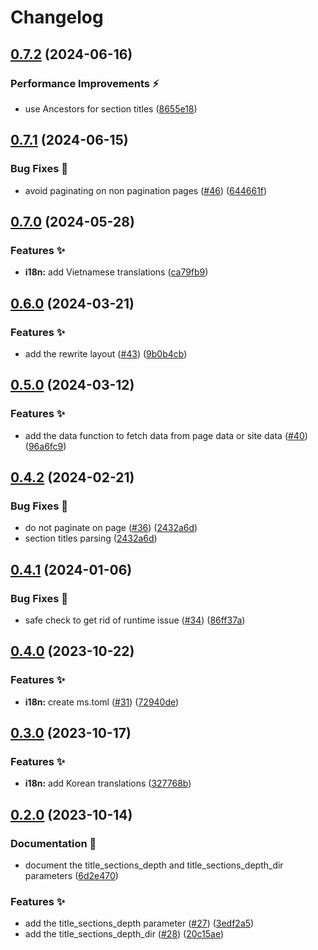 # Changelog

## [0.7.2](https://github.com/hugomods/base/compare/v0.7.1...v0.7.2) (2024-06-16)


### Performance Improvements ⚡️

* use Ancestors for section titles ([8655e18](https://github.com/hugomods/base/commit/8655e1847fe1e68b4b0ad944a8c952fa0122071e))

## [0.7.1](https://github.com/hugomods/base/compare/v0.7.0...v0.7.1) (2024-06-15)


### Bug Fixes 🐞

* avoid paginating on non pagination pages ([#46](https://github.com/hugomods/base/issues/46)) ([644661f](https://github.com/hugomods/base/commit/644661fe611b5306ec4a9a4a2180bc2cf88adbb9))

## [0.7.0](https://github.com/hugomods/base/compare/v0.6.0...v0.7.0) (2024-05-28)


### Features ✨

* **i18n:** add Vietnamese translations ([ca79fb9](https://github.com/hugomods/base/commit/ca79fb969f28fad1afff7da495271ec5fbe671b6))

## [0.6.0](https://github.com/hugomods/base/compare/v0.5.0...v0.6.0) (2024-03-21)


### Features ✨

* add the rewrite layout ([#43](https://github.com/hugomods/base/issues/43)) ([9b0b4cb](https://github.com/hugomods/base/commit/9b0b4cb4c9c6e669b42e0f9d2c65d72913fb2fa3))

## [0.5.0](https://github.com/hugomods/base/compare/v0.4.2...v0.5.0) (2024-03-12)


### Features ✨

* add the data function to fetch data from page data or site data ([#40](https://github.com/hugomods/base/issues/40)) ([96a6fc9](https://github.com/hugomods/base/commit/96a6fc9141a9c32a2aae3653b0238919545697d7))

## [0.4.2](https://github.com/hugomods/base/compare/v0.4.1...v0.4.2) (2024-02-21)


### Bug Fixes 🐞

* do not paginate on page ([#36](https://github.com/hugomods/base/issues/36)) ([2432a6d](https://github.com/hugomods/base/commit/2432a6dfd3cb2e5dc4933aaf25f98a0b65772c9e))
* section titles parsing ([2432a6d](https://github.com/hugomods/base/commit/2432a6dfd3cb2e5dc4933aaf25f98a0b65772c9e))

## [0.4.1](https://github.com/hugomods/base/compare/v0.4.0...v0.4.1) (2024-01-06)


### Bug Fixes 🐞

* safe check to get rid of runtime issue ([#34](https://github.com/hugomods/base/issues/34)) ([86ff37a](https://github.com/hugomods/base/commit/86ff37abab7b3a82b6cda9a10add7bc580bced72))

## [0.4.0](https://github.com/hugomods/base/compare/v0.3.0...v0.4.0) (2023-10-22)


### Features ✨

* **i18n:** create ms.toml ([#31](https://github.com/hugomods/base/issues/31)) ([72940de](https://github.com/hugomods/base/commit/72940dea00148aa88f873669b13614ea6059f242))

## [0.3.0](https://github.com/hugomods/base/compare/v0.2.0...v0.3.0) (2023-10-17)


### Features ✨

* **i18n:** add Korean translations ([327768b](https://github.com/hugomods/base/commit/327768b3d0cc20d11599c3b219e06bb37a93229f))

## [0.2.0](https://github.com/hugomods/base/compare/v0.1.0...v0.2.0) (2023-10-14)


### Documentation 📝

* document the title_sections_depth and title_sections_depth_dir parameters ([6d2e470](https://github.com/hugomods/base/commit/6d2e4700403aca150187fc8418ad6b4836b726d4))


### Features ✨

* add the title_sections_depth parameter ([#27](https://github.com/hugomods/base/issues/27)) ([3edf2a5](https://github.com/hugomods/base/commit/3edf2a598d62a7a8c8fff7d557acaafc26c437e9))
* add the title_sections_depth_dir ([#28](https://github.com/hugomods/base/issues/28)) ([20c15ae](https://github.com/hugomods/base/commit/20c15ae39f498300bcf558778729d6031838cce4))
